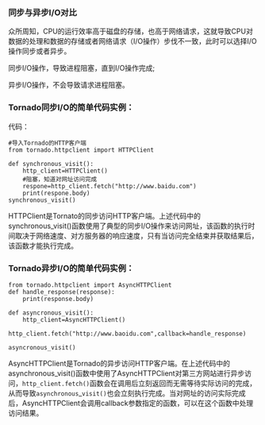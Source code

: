 ### 同步与异步I/O对比

众所周知，CPU的运行效率高于磁盘的存储，也高于网络请求，这就导致CPU对数据的处理和数据的存储或者网络请求（I/O操作）步伐不一致，此时可以选择I/O操作同步或者异步。

同步I/O操作，导致进程阻塞，直到I/O操作完成;

异步I/O操作，不会导致请求进程阻塞。

### Tornado同步I/O的简单代码实例：

代码：

```
#导入Tornado的HTTP客户端
from tornado.httpclient import HTTPClient

def synchronous_visit():
    http_client=HTTPClient()
    #阻塞，知道对网址访问完成
    respone=http_client.fetch("http://www.baidu.com")
    print(respone.body)
synchronous_visit()
```

HTTPClient是Tornato的同步访问HTTP客户端。上述代码中的synchronous\_visit\(\)函数使用了典型的同步I/O操作来访问网址，该函数的执行时间取决于网络速度、对方服务器的响应速度，只有当访问完全结束并获取结果后，该函数才能执行完成。

### Tornado异步I/O的简单代码实例：

```
from tornado.httpclient import AsyncHTTPClient
def handle_response(response):
    print(response.body)

def asyncronous_visit():
    http_client=AsyncHTTPClient()
    http_client.fetch("http://www.baoidu.com",callback=handle_response)

asyncronous_visit()
```

AsyncHTTPClient是Tornado的异步访问HTTP客户端。在上述代码中的asynchronous\_visit\(\)函数中使用了AsyncHTTPClient对第三方网站进行异步访问，`http_client.fetch()`函数会在调用后立刻返回而无需等待实际访问的完成，从而导致`asynchronous`_`visit()`也会立刻执行完成。当对网址的访问实际完成后，AsyncHTTPClient会调用callback参数指定的函数，可以在这个函数中处理访问结果。

